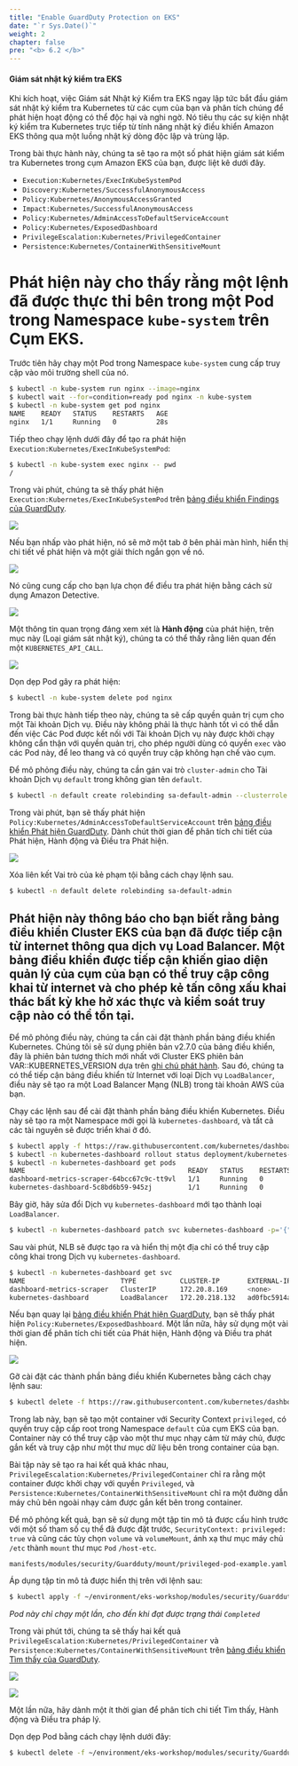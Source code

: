 ```yaml
---
title: "Enable GuardDuty Protection on EKS"
date: "`r Sys.Date()`"
weight: 2
chapter: false
pre: "<b> 6.2 </b>"
---
```


#### Giám sát nhật ký kiểm tra EKS

Khi kích hoạt, việc Giám sát Nhật ký Kiểm tra EKS ngay lập tức bắt đầu giám sát nhật ký kiểm tra Kubernetes từ các cụm của bạn và phân tích chúng để phát hiện hoạt động có thể độc hại và nghi ngờ. Nó tiêu thụ các sự kiện nhật ký kiểm tra Kubernetes trực tiếp từ tính năng nhật ký điều khiển Amazon EKS thông qua một luồng nhật ký dòng độc lập và trùng lặp.

Trong bài thực hành này, chúng ta sẽ tạo ra một số phát hiện giám sát kiểm tra Kubernetes trong cụm Amazon EKS của bạn, được liệt kê dưới đây.

- `Execution:Kubernetes/ExecInKubeSystemPod`
- `Discovery:Kubernetes/SuccessfulAnonymousAccess`
- `Policy:Kubernetes/AnonymousAccessGranted`
- `Impact:Kubernetes/SuccessfulAnonymousAccess`
- `Policy:Kubernetes/AdminAccessToDefaultServiceAccount`
- `Policy:Kubernetes/ExposedDashboard`
- `PrivilegeEscalation:Kubernetes/PrivilegedContainer`
- `Persistence:Kubernetes/ContainerWithSensitiveMount`


# Phát hiện này cho thấy rằng một lệnh đã được thực thi bên trong một Pod trong Namespace `kube-system` trên Cụm EKS.

Trước tiên hãy chạy một Pod trong Namespace `kube-system` cung cấp truy cập vào môi trường shell của nó.

```bash
$ kubectl -n kube-system run nginx --image=nginx
$ kubectl wait --for=condition=ready pod nginx -n kube-system
$ kubectl -n kube-system get pod nginx
NAME    READY   STATUS    RESTARTS   AGE
nginx   1/1     Running   0          28s
```

Tiếp theo chạy lệnh dưới đây để tạo ra phát hiện `Execution:Kubernetes/ExecInKubeSystemPod`:

```bash
$ kubectl -n kube-system exec nginx -- pwd
/
```

Trong vài phút, chúng ta sẽ thấy phát hiện `Execution:Kubernetes/ExecInKubeSystemPod` trên [bảng điều khiển Findings của GuardDuty](https://console.aws.amazon.com/guardduty/home#/findings).

![](assets/exec-finding.png)

Nếu bạn nhấp vào phát hiện, nó sẽ mở một tab ở bên phải màn hình, hiển thị chi tiết về phát hiện và một giải thích ngắn gọn về nó.

![](assets/finding-details.png)

Nó cũng cung cấp cho bạn lựa chọn để điều tra phát hiện bằng cách sử dụng Amazon Detective.

![](assets/investigate.png)

Một thông tin quan trọng đáng xem xét là **Hành động** của phát hiện, trên mục này (Loại giám sát nhật ký), chúng ta có thể thấy rằng liên quan đến một `KUBERNETES_API_CALL`.

![](assets/finding-action.png)

Dọn dẹp Pod gây ra phát hiện:

```bash
$ kubectl -n kube-system delete pod nginx
```

Trong bài thực hành tiếp theo này, chúng ta sẽ cấp quyền quản trị cụm cho một Tài khoản Dịch vụ. Điều này không phải là thực hành tốt vì có thể dẫn đến việc Các Pod được kết nối với Tài khoản Dịch vụ này được khởi chạy không cẩn thận với quyền quản trị, cho phép người dùng có quyền `exec` vào các Pod này, để leo thang và có quyền truy cập không hạn chế vào cụm.

Để mô phỏng điều này, chúng ta cần gán vai trò `cluster-admin` cho Tài khoản Dịch vụ `default` trong không gian tên `default`.

```bash
$ kubectl -n default create rolebinding sa-default-admin --clusterrole cluster-admin --serviceaccount default:default
```

Trong vài phút, bạn sẽ thấy phát hiện `Policy:Kubernetes/AdminAccessToDefaultServiceAccount` trên [bảng điều khiển Phát hiện GuardDuty](https://console.aws.amazon.com/guardduty/home#/findings). Dành chút thời gian để phân tích chi tiết của Phát hiện, Hành động và Điều tra Phát hiện.

![](assets/admin-access-sa.png)

Xóa liên kết Vai trò của kẻ phạm tội bằng cách chạy lệnh sau.

```bash
$ kubectl -n default delete rolebinding sa-default-admin 
```

## Phát hiện này thông báo cho bạn biết rằng bảng điều khiển Cluster EKS của bạn đã được tiếp cận từ internet thông qua dịch vụ Load Balancer. Một bảng điều khiển được tiếp cận khiến giao diện quản lý của cụm của bạn có thể truy cập công khai từ internet và cho phép kẻ tấn công xấu khai thác bất kỳ khe hở xác thực và kiểm soát truy cập nào có thể tồn tại.

Để mô phỏng điều này, chúng ta cần cài đặt thành phần bảng điều khiển Kubernetes. Chúng tôi sẽ sử dụng phiên bản v2.7.0 của bảng điều khiển, đây là phiên bản tương thích mới nhất với Cluster EKS phiên bản VAR::KUBERNETES_VERSION dựa trên [ghi chú phát hành](https://github.com/kubernetes/dashboard/releases/tag/v2.7.0).
Sau đó, chúng ta có thể tiếp cận bảng điều khiển từ Internet với loại Dịch vụ `LoadBalancer`, điều này sẽ tạo ra một Load Balancer Mạng (NLB) trong tài khoản AWS của bạn.

Chạy các lệnh sau để cài đặt thành phần bảng điều khiển Kubernetes. Điều này sẽ tạo ra một Namespace mới gọi là `kubernetes-dashboard`, và tất cả các tài nguyên sẽ được triển khai ở đó.

```bash
$ kubectl apply -f https://raw.githubusercontent.com/kubernetes/dashboard/v2.7.0/aio/deploy/recommended.yaml
$ kubectl -n kubernetes-dashboard rollout status deployment/kubernetes-dashboard
$ kubectl -n kubernetes-dashboard get pods
NAME                                         READY   STATUS    RESTARTS   AGE
dashboard-metrics-scraper-64bcc67c9c-tt9vl   1/1     Running   0          66s
kubernetes-dashboard-5c8bd6b59-945zj         1/1     Running   0          66s
```

Bây giờ, hãy sửa đổi Dịch vụ `kubernetes-dashboard` mới tạo thành loại `LoadBalancer`.

```bash
$ kubectl -n kubernetes-dashboard patch svc kubernetes-dashboard -p='{"spec": {"type": "LoadBalancer"}}'
```

Sau vài phút, NLB sẽ được tạo ra và hiển thị một địa chỉ có thể truy cập công khai trong Dịch vụ `kubernetes-dashboard`.

```bash
$ kubectl -n kubernetes-dashboard get svc
NAME                        TYPE           CLUSTER-IP       EXTERNAL-IP                                                               PORT(S)         AGE
dashboard-metrics-scraper   ClusterIP      172.20.8.169     <none>                                                                    8000/TCP        3m
kubernetes-dashboard        LoadBalancer   172.20.218.132   ad0fbc5914a2c4d1baa8dcc32101196b-2094501166.us-west-2.elb.amazonaws.com   443:32762/TCP   3m1s
```

Nếu bạn quay lại [bảng điều khiển Phát hiện GuardDuty](https://console.aws.amazon.com/guardduty/home#/findings), bạn sẽ thấy phát hiện `Policy:Kubernetes/ExposedDashboard`. Một lần nữa, hãy sử dụng một vài thời gian để phân tích chi tiết của Phát hiện, Hành động và Điều tra phát hiện.

![](assets/exposed-dashboard.png)

Gỡ cài đặt các thành phần bảng điều khiển Kubernetes bằng cách chạy lệnh sau:

```bash
$ kubectl delete -f https://raw.githubusercontent.com/kubernetes/dashboard/v2.7.0/aio/deploy/recommended.yaml
```

Trong lab này, bạn sẽ tạo một container với Security Context `privileged`, có quyền truy cập cấp root trong Namespace `default` của cụm EKS của bạn. Container này có thể truy cập vào một thư mục nhạy cảm từ máy chủ, được gắn kết và truy cập như một thư mục dữ liệu bên trong container của bạn.

Bài tập này sẽ tạo ra hai kết quả khác nhau, `PrivilegeEscalation:Kubernetes/PrivilegedContainer` chỉ ra rằng một container được khởi chạy với quyền `Privileged`, và `Persistence:Kubernetes/ContainerWithSensitiveMount` chỉ ra một đường dẫn máy chủ bên ngoài nhạy cảm được gắn kết bên trong container.

Để mô phỏng kết quả, bạn sẽ sử dụng một tập tin mô tả được cấu hình trước với một số tham số cụ thể đã được đặt trước, `SecurityContext: privileged: true` và cũng các tùy chọn `volume` và `volumeMount`, ánh xạ thư mục máy chủ `/etc` thành `mount` thư mục `Pod` `/host-etc`.

```file
manifests/modules/security/Guardduty/mount/privileged-pod-example.yaml
```

Áp dụng tập tin mô tả được hiển thị trên với lệnh sau:

```bash
$ kubectl apply -f ~/environment/eks-workshop/modules/security/Guardduty/mount/privileged-pod-example.yaml
```
*Pod này chỉ chạy một lần, cho đến khi đạt được trạng thái `Completed`*

Trong vài phút tới, chúng ta sẽ thấy hai kết quả `PrivilegeEscalation:Kubernetes/PrivilegedContainer` và `Persistence:Kubernetes/ContainerWithSensitiveMount` trên [bảng điều khiển Tìm thấy của GuardDuty](https://console.aws.amazon.com/guardduty/home#/findings).

![](assets/privileged-container.png)

![](assets/sensitive-mount.png)

Một lần nữa, hãy dành một ít thời gian để phân tích chi tiết Tìm thấy, Hành động và Điều tra pháp lý.

Dọn dẹp Pod bằng cách chạy lệnh dưới đây:

```bash
$ kubectl delete -f ~/environment/eks-workshop/modules/security/Guardduty/mount/privileged-pod-example.yaml
```